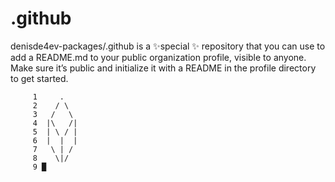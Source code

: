 # .github
denisde4ev-packages/.github is a ✨special ✨ repository that you can use to add a README.md to your public organization profile, visible to anyone. Make sure it’s public and initialize it with a README in the profile directory to get started. 

``` shout
     1	   .
     2	  / \
     3	 /   \
     4	|\   /|
     5	| \ / |
     6	|  |  | 
     7	 \ | /
     8	  \|/
     9 █ 
```
